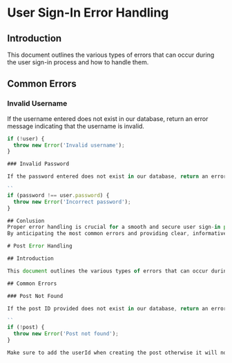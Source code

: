 # User Sign-In Error Handling

## Introduction

This document outlines the various types of errors that can occur during the user sign-in process and how to handle them.

## Common Errors

### Invalid Username

If the username entered does not exist in our database, return an error message indicating that the username is invalid.

```javascript
if (!user) {
  throw new Error('Invalid username');
}

### Invalid Password

If the password entered does not exist in our database, return an error message indicating that the password is incorrect.

``
if (password !== user.password) {
  throw new Error('Incorrect password');
}

## Conlusion
Proper error handling is crucial for a smooth and secure user sign-in process. 
By anticipating the most common errors and providing clear, informative error messages, we can improve the user experience and maintain the security of our system.

# Post Error Handling

## Introduction

This document outlines the various types of errors that can occur during the post creation and retrieval process and how to handle them.

## Common Errors

### Post Not Found

If the post ID provided does not exist in our database, return an error message indicating that the post was not found.

``
if (!post) {
  throw new Error('Post not found');
}

Make sure to add the userId when creating the post otherwise it will not create a post and it not reflect in the database.